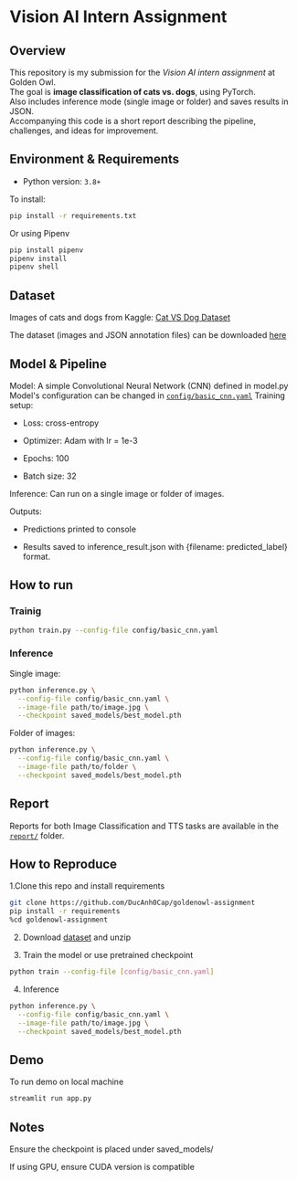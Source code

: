 # Vision AI Intern Assignment

## Overview

This repository is my submission for the *Vision AI intern assignment* at Golden Owl.  
The goal is **image classification of cats vs. dogs**, using PyTorch.  
Also includes inference mode (single image or folder) and saves results in JSON.  
Accompanying this code is a short report describing the pipeline, challenges, and ideas for improvement.

## Environment & Requirements
- Python version: `3.8+` 

To install:
```bash
pip install -r requirements.txt
```
Or using Pipenv

```bash
pip install pipenv
pipenv install
pipenv shell
```

## Dataset
Images of cats and dogs from Kaggle: [Cat VS Dog Dataset](https://www.kaggle.com/datasets/karakaggle/kaggle-cat-vs-dog-dataset)

The dataset (images and JSON annotation files) can be downloaded [here](https://drive.google.com/file/d/1Fz_lRpogpOLHERh2znfiYy3Bg7ncKAoN/view?usp=sharing)

## Model & Pipeline
Model: A simple Convolutional Neural Network (CNN) defined in model.py
Model's configuration can be changed in [`config/basic_cnn.yaml`](config/basic_cnn.yaml)
Training setup:
- Loss: cross-entropy

- Optimizer: Adam with lr = 1e-3

- Epochs: 100

- Batch size: 32

Inference: Can run on a single image or folder of images.

Outputs:

- Predictions printed to console

- Results saved to inference_result.json with {filename: predicted_label} format.

## How to run
### Trainig
```bash
python train.py --config-file config/basic_cnn.yaml
```

### Inference
Single image:
```bash
python inference.py \
  --config-file config/basic_cnn.yaml \
  --image-file path/to/image.jpg \
  --checkpoint saved_models/best_model.pth

```

Folder of images:
```bash
python inference.py \
  --config-file config/basic_cnn.yaml \
  --image-file path/to/folder \
  --checkpoint saved_models/best_model.pth
```

## Report
Reports for both Image Classification and TTS tasks are available in the [`report/`](report/) folder.

## How to Reproduce
1.Clone this repo and install requirements
```bash
git clone https://github.com/DucAnh0Cap/goldenowl-assignment
pip install -r requirements
%cd goldenowl-assignment
```
2. Download [dataset](https://drive.google.com/file/d/1Fz_lRpogpOLHERh2znfiYy3Bg7ncKAoN/view?usp=sharing) and unzip

3. Train the model or use pretrained checkpoint
```bash
python train --config-file [config/basic_cnn.yaml]
```

4. Inference
```bash
python inference.py \
  --config-file config/basic_cnn.yaml \
  --image-file path/to/image.jpg \
  --checkpoint saved_models/best_model.pth
```

## Demo
To run demo on local machine
```bash
streamlit run app.py
```

## Notes
Ensure the checkpoint is placed under saved_models/

If using GPU, ensure CUDA version is compatible

